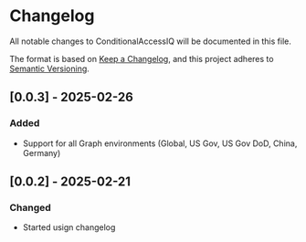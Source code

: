 # Changelog

All notable changes to ConditionalAccessIQ will be documented in this file.

The format is based on [Keep a Changelog](https://keepachangelog.com/en/1.0.0/),
and this project adheres to [Semantic Versioning](https://semver.org/spec/v2.0.0.html).

## [0.0.3] - 2025-02-26

### Added

- Support for all Graph environments (Global, US Gov, US Gov DoD, China, Germany)

## [0.0.2] - 2025-02-21

### Changed

- Started usign changelog
